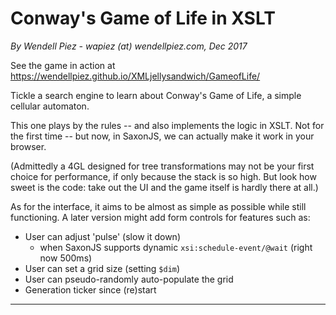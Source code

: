 # Conway's Game of Life in XSLT

*By Wendell Piez - wapiez (at) wendellpiez.com, Dec 2017* 

See the game in action at https://wendellpiez.github.io/XMLjellysandwich/GameofLife/

Tickle a search engine to learn about Conway's Game of Life, a simple cellular automaton.

This one plays by the rules -- and also implements the logic in XSLT. Not for the first time -- but now, in SaxonJS, we can actually make it work in your browser.

(Admittedly a 4GL designed for tree transformations may not be your first choice for performance, if only because the stack is so high. But look how sweet is the code: take out the UI and the game itself is hardly there at all.)

As for the interface, it aims to be almost as simple as possible while still functioning. A later version might add form controls for features such as:

* User can adjust 'pulse' (slow it down)
  * when SaxonJS supports dynamic `xsi:schedule-event/@wait` (right now 500ms)
* User can set a grid size (setting `$dim`)
* User can pseudo-randomly auto-populate the grid
* Generation ticker since (re)start

-----


